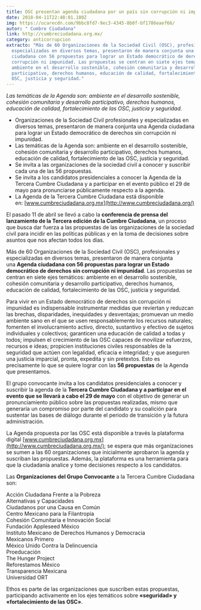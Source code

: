 ```yaml
---
title: OSC presentan agenda ciudadana por un país sin corrupción ni impunidad
date: 2018-04-11T22:48:01.180Z
img: https://ucarecdn.com/9bbc8fd7-9ec3-4345-8b0f-bf1786eaef66/
autor: " Cumbre Ciudadana"
link: http://cumbreciudadana.org.mx/
category: anticorrupcion
extracto: "Más de 60 Organizaciones de la Sociedad Civil (OSC), profesionales y
  especializadas en diversos temas, presentaron de manera conjunta una Agenda
  ciudadana con 56 propuestas para lograr un Estado democrático de derechos sin
  corrupción ni impunidad. Las propuestas se centran en siete ejes temáticos:
  ambiente en el desarrollo sostenible, cohesión comunitaria y desarrollo
  participativo, derechos humanos, educación de calidad, fortalecimiento de las
  OSC, justicia y seguridad."
---
```

*Las temáticas de la Agenda son: ambiente en el desarrollo sostenible, cohesión comunitaria y desarrollo participativo, derechos humanos, educación de calidad, fortalecimiento de las OSC, justicia y seguridad.*



* Organizaciones de la Sociedad Civil profesionales y especializadas en diversos temas, presentaron de manera conjunta una Agenda ciudadana para lograr un Estado democrático de derechos sin corrupción ni impunidad. 
* Las temáticas de la Agenda son: ambiente en el desarrollo sostenible, cohesión comunitaria y desarrollo participativo, derechos humanos, educación de calidad, fortalecimiento de las OSC, justicia y seguridad.
* Se invita a las organizaciones de la sociedad civil a conocer y suscribir cada una de las 56 propuestas.
* Se invita a los candidatos presidenciales a conocer la Agenda de la Tercera Cumbre Ciudadana y a participar en el evento público el 29 de mayo para pronunciarse públicamente respecto a la agenda.
* La Agenda de la Tercera Cumbre Ciudadana está disponible en: [www.cumbreciudadana.org.mx](http://www.cumbreciudadana.org/)

El pasado 11 de abril se llevó a cabo la **conferencia de prensa del lanzamiento de la Tercera edición de la Cumbre Ciudadana**, un proceso que busca dar fuerza a las propuestas de las organizaciones de la sociedad civil para incidir en las políticas públicas y en la toma de decisiones sobre asuntos que nos afectan todos los días.

Más de 60 Organizaciones de la Sociedad Civil (OSC), profesionales y especializadas en diversos temas, presentaron de manera conjunta una **Agenda ciudadana con 56 propuestas para lograr un Estado democrático de derechos sin corrupción ni impunidad**. Las propuestas se centran en siete ejes temáticos: ambiente en el desarrollo sostenible, cohesión comunitaria y desarrollo participativo, derechos humanos, educación de calidad, fortalecimiento de las OSC, justicia y seguridad.

Para vivir en un Estado democrático de derechos sin corrupción ni impunidad es indispensable instrumentar medidas que reviertan y reduzcan las brechas, disparidades, inequidades y desventajas; promuevan un medio ambiente sano en el que se usen responsablemente los recursos naturales; fomenten el involucramiento activo, directo, sustantivo y efectivo de sujetos individuales y colectivos; garanticen una educación de calidad a todas y todos; impulsen el crecimiento de las OSC capaces de movilizar esfuerzos, recursos e ideas; propicien instituciones civiles responsables de la seguridad que actúen con legalidad, eficacia e integridad; y que aseguren una justicia imparcial, pronta, expedita y sin pretextos. Esto es precisamente lo que se quiere lograr con las **56 propuestas** de la Agenda que presentamos.

El grupo convocante invita a los candidatos presidenciales a conocer y suscribir la agenda de la **Tercera Cumbre Ciudadana y a participar en el evento que se llevará a cabo el 29 de mayo** con el objetivo de generar un pronunciamiento público sobre las propuestas realizadas, mismo que generaría un compromiso por parte del candidato y su coalición para sustentar las bases de diálogo durante el periodo de transición y la futura administración.

La Agenda propuesta por las OSC está disponible a través la plataforma digital [www.cumbreciudadana.org.mx](http://www.cumbreciudadana.org.mx/); se espera que más organizaciones se sumen a las 60 organizaciones que inicialmente aprobaron la agenda y suscriban las propuestas. Además, la plataforma es una herramienta para que la ciudadanía analice y tome decisiones respecto a los candidatos.

Las **Organizaciones del Grupo Convocante** a la Tercera Cumbre Ciudadana son:

Acción Ciudadana Frente a la Pobreza\
Alternativas y Capacidades\
Ciudadanos por una Causa en Común\
Centro Mexicano para la Filantropía\
Cohesión Comunitaria e Innovación Social\
Fundación Appleseed México\
Instituto Mexicano de Derechos Humanos y Democracia\
Mexicanos Primero\
México Unido Contra la Delincuencia\
Proeducación\
The Hunger Project\
Reforestamos México\
Transparencia Mexicana\
Universidad ORT

Ethos es parte de las organizaciones que suscriben estas propuestas, participando activamente en los ejes temáticos sobre **«seguridad» y «fortalecimiento de las OSC»**.